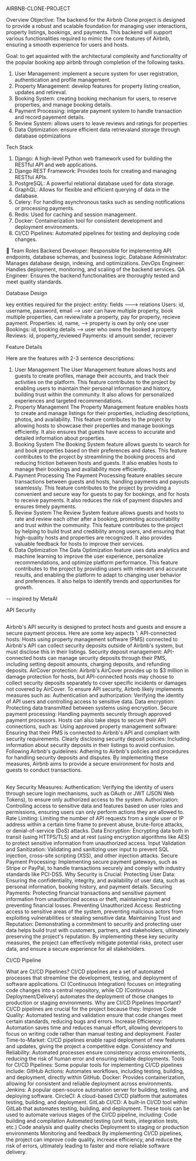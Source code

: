 AIRBNB-CLONE-PROJECT

Overview
Objective: The backend for the Airbnb Clone project is designed to provide a robust and scalable foundation for managing user interactions, property listings, bookings, and payments. This backend will support various functionalities required to mimic the core features of Airbnb, ensuring a smooth experience for users and hosts.

Goal: to get aquainted with the architectural complexity and functionality of the popular booking app airbnb through completion of the following tasks.

1. User Management: implement a secure system for user registration, authentication and profile management.
2. Property Management: develop features for property listing creation, updates and retireval. 
3. Booking System: creating booking mechanism for users, to reserve properties, and manage booking details.
4. Payment Processing: intgerate payment system to handle transaction and record payement details.
3. Review System: allows users to leave reviews and ratings for properties
5. Data Optimization: ensure efficient data retrievaland storage through database optimizations

Tech Stack
1. Django: A high-level Python web framework used for building the RESTful API and web applications.
2. Django REST Framework: Provides tools for creating and managing RESTful APIs.
3. PostgreSQL: A powerful relational database used for data storage.
4. GraphQL: Allows for flexible and efficient querying of data in the database.
5. Celery: For handling asynchronous tasks such as sending notifications or processing payments.
6. Redis: Used for caching and session management.
7. Docker: Containerization tool for consistent development and deployment environments.
8. CI/CD Pipelines: Automated pipelines for testing and deploying code changes.


👥 Team Roles
Backend Developer: Responsible for implementing API endpoints, database schemas, and business logic.
Database Administrator: Manages database design, indexing, and optimizations.
DevOps Engineer: Handles deployment, monitoring, and scaling of the backend services.
QA Engineer: Ensures the backend functionalities are thoroughly tested and meet quality standards.


Database Design

key entities required for the project:
entity: fields ---> relations
Users: id, username, password, email --> user can have multiple property, book multiple properties, can review/rate a property, pay for property, recieve payment.
Properties: id, name, --> property is own by only one user
Bookings: id, booking details --> user who owns the booked a property 
Reviews: id, property_reviewed 
Payments: id amount sender, reciever

Feature Details

Here are the features with 2-3 sentence descriptions:
1. User Management
The User Management feature allows hosts and guests to create profiles, manage their accounts, and track their activities on the platform. This feature contributes to the project by enabling users to maintain their personal information and history, building trust within the community. It also allows for personalized experiences and targeted recommendations.
2. Property Management
The Property Management feature enables hosts to create and manage listings for their properties, including descriptions, photos, and availability. This feature contributes to the project by allowing hosts to showcase their properties and manage bookings efficiently. It also ensures that guests have access to accurate and detailed information about properties.
3. Booking System
The Booking System feature allows guests to search for and book properties based on their preferences and dates. This feature contributes to the project by streamlining the booking process and reducing friction between hosts and guests. It also enables hosts to manage their bookings and availability more efficiently.
4. Payment Processing
The Payment Processing feature enables secure transactions between guests and hosts, handling payments and payouts seamlessly. This feature contributes to the project by providing a convenient and secure way for guests to pay for bookings, and for hosts to receive payments. It also reduces the risk of payment disputes and ensures timely payments.
5. Review System
The Review System feature allows guests and hosts to rate and review each other after a booking, promoting accountability and trust within the community. This feature contributes to the project by helping to build trust and credibility among users, and ensuring that high-quality hosts and properties are recognized. It also provides valuable feedback for hosts to improve their services.
6. Data Optimization
The Data Optimization feature uses data analytics and machine learning to improve the user experience, personalize recommendations, and optimize platform performance. This feature contributes to the project by providing users with relevant and accurate results, and enabling the platform to adapt to changing user behavior and preferences. It also helps to identify trends and opportunities for growth.

-- inspired by MetaAI


API Security
##
Airbnb's API security is designed to protect hosts and guests and ensure a secure payment process. Here are some key aspects ¹:
API-connected hosts: Hosts using property management software (PMS) connected to Airbnb's API can collect security deposits outside of Airbnb's system, but must disclose this in their listings.
Security deposit management: API-connected hosts can manage security deposits through their PMS, including setting deposit amounts, charging deposits, and refunding deposits.
AirCover protection: Airbnb's AirCover provides up to $3 million in damage protection for hosts, but API-connected hosts may choose to collect security deposits separately to cover specific incidents or damages not covered by AirCover.
To ensure API security, Airbnb likely implements measures such as:
Authentication and authorization: Verifying the identity of API users and controlling access to sensitive data.
Data encryption: Protecting data transmitted between systems using encryption.
Secure payment processing: Handling payments securely through approved payment processors.
Hosts can also take steps to secure their API connections, such as:
Using approved property management software: Ensuring that their PMS is connected to Airbnb's API and compliant with security requirements.
Clearly disclosing security deposit policies: Including information about security deposits in their listings to avoid confusion.
Following Airbnb's guidelines: Adhering to Airbnb's policies and procedures for handling security deposits and disputes.
By implementing these measures, Airbnb aims to provide a secure environment for hosts and guests to conduct transactions.
##
Key Security Measures:
Authentication: Verifying the identity of users through secure login mechanisms, such as OAuth or JWT (JSON Web Tokens), to ensure only authorized access to the system.
Authorization: Controlling access to sensitive data and features based on user roles and permissions, ensuring users can only perform actions they are allowed to.
Rate Limiting: Limiting the number of API requests from a single user or IP address within a certain time frame to prevent abuse, brute-force attacks, or denial-of-service (DoS) attacks.
Data Encryption: Encrypting data both in transit (using HTTPS/TLS) and at rest (using encryption algorithms like AES) to protect sensitive information from unauthorized access.
Input Validation and Sanitization: Validating and sanitizing user input to prevent SQL injection, cross-site scripting (XSS), and other injection attacks.
Secure Payment Processing: Implementing secure payment gateways, such as Stripe or PayPal, to handle transactions securely and comply with industry standards like PCI-DSS.
Why Security is Crucial:
Protecting User Data: Ensuring the confidentiality, integrity, and availability of user data, such as personal information, booking history, and payment details.
Securing Payments: Protecting financial transactions and sensitive payment information from unauthorized access or theft, maintaining trust and preventing financial losses.
Preventing Unauthorized Access: Restricting access to sensitive areas of the system, preventing malicious actors from exploiting vulnerabilities or stealing sensitive data.
Maintaining Trust and Reputation: Demonstrating a commitment to security and protecting user data helps build trust with customers, partners, and stakeholders, ultimately preserving the project's reputation.
By implementing these key security measures, the project can effectively mitigate potential risks, protect user data, and ensure a secure experience for all stakeholders.

CI/CD Pipeline

What are CI/CD Pipelines?
CI/CD pipelines are a set of automated processes that streamline the development, testing, and deployment of software applications. CI (Continuous Integration) focuses on integrating code changes into a central repository, while CD (Continuous Deployment/Delivery) automates the deployment of those changes to production or staging environments.
Why are CI/CD Pipelines Important?
CI/CD pipelines are crucial for the project because they:
Improve Code Quality: Automated testing and validation ensure that code changes meet certain standards, reducing bugs and errors.
Increase Efficiency: Automation saves time and reduces manual effort, allowing developers to focus on writing code rather than manual testing and deployment.
Faster Time-to-Market: CI/CD pipelines enable rapid deployment of new features and updates, giving the project a competitive edge.
Consistency and Reliability: Automated processes ensure consistency across environments, reducing the risk of human error and ensuring reliable deployments.
Tools for CI/CD Pipelines:
Some popular tools for implementing CI/CD pipelines include:
GitHub Actions: Automates workflows, including testing, building, and deployment, directly within GitHub.
Docker: Provides containerization, allowing for consistent and reliable deployment across environments.
Jenkins: A popular open-source automation server for building, testing, and deploying software.
CircleCI: A cloud-based CI/CD platform that automates testing, building, and deployment.
GitLab CI/CD: A built-in CI/CD tool within GitLab that automates testing, building, and deployment.
These tools can be used to automate various stages of the CI/CD pipeline, including:
Code building and compilation
Automated testing (unit tests, integration tests, etc.)
Code analysis and quality checks
Deployment to staging or production environments
Monitoring and feedback
By implementing CI/CD pipelines, the project can improve code quality, increase efficiency, and reduce the risk of errors, ultimately leading to faster and more reliable software delivery.